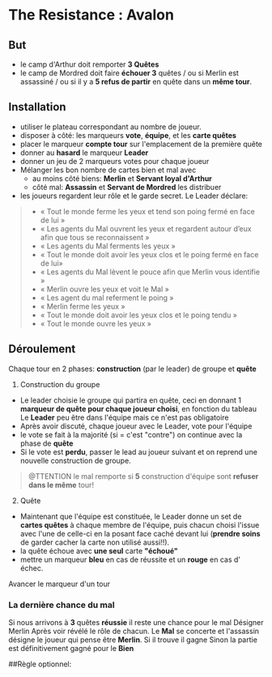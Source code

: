 # The Resistance : Avalon
## But
* le camp d'Arthur doit remporter **3 Quêtes**
* le camp de Mordred doit faire **échouer 3** quêtes / ou si Merlin est assassiné / ou si il y a **5 refus de partir** en quête dans un **même tour**.
## Installation
* utiliser le plateau correspondant au nombre de joueur.
* disposer à côté: les marqueurs **vote**, **équipe**, et les **carte quêtes**
* placer le marqueur **compte tour** sur l'emplacement de la première quête
* donner au **hasard** le marqueur **Leader**
* donner un jeu de 2 marqueurs votes pour chaque joueur
* Mélanger les bon nombre de cartes bien et mal avec 
	* au moins côté biens: **Merlin** et **Servant loyal d'Arthur**
	* côté mal: **Assassin** et **Servant de Mordred**
les distribuer
* les joueurs regardent leur rôle et le garde secret.
Le Leader déclare:

> * « Tout le monde ferme les yeux et tend son poing fermé en face de lui »
> * « Les agents du Mal ouvrent les yeux et regardent autour d’eux afin que tous se reconnaissent »
> * « Les agents du Mal ferments les yeux »
> * « Tout le monde doit avoir les yeux clos et le poing fermé en face de lui»
> * « Les agents du Mal lèvent le pouce afin que Merlin vous identifie »
> * « Merlin ouvre les yeux et voit le Mal »
> * « Les agent du mal referment le poing »
> * « Merlin ferme les yeux »
> * « Tout le monde doit avoir les yeux clos et le poing tendu »
> * « Tout le monde ouvre les yeux »
## Déroulement
Chaque tour en 2 phases: **construction** (par le leader) de groupe et **quête**

1. Construction du groupe
* Le leader choisie le groupe qui partira en quête, ceci en donnant 1 **marqueur de quête pour chaque joueur choisi**, en fonction du tableau
Le **Leader** peu être dans l'équipe mais ce n'est pas obligatoire
* Après avoir discuté, chaque joueur avec le Leader, vote pour l'équipe
* le vote se fait à la majorité (si = c'est "contre") on continue avec la phase de **quête**
* Si le vote est **perdu**, passer le lead au joueur suivant et on reprend une nouvelle construction de groupe.
> @TTENTION le mal remporte si **5** construction d'équipe sont **refuser dans le même** tour!

2. Quête
* Maintenant que l'équipe est constituée, le Leader donne un set de **cartes quêtes** à chaque membre de l'équipe,
puis chacun choisi l'issue avec l'une de celle-ci en la posant face caché devant lui (**prendre soins** de garder cacher la carte non utilisé aussi!!).
* la quête échoue avec **une seul** carte **"échoué"**
* mettre un marqueur **bleu** en cas de réussite et un **rouge** en cas d' échec.

Avancer le marqueur d'un tour
### La dernière chance du mal
Si nous arrivons à **3** quêtes **réussie** il reste une chance pour le mal
Désigner Merlin
Après voir révélé le rôle de chacun.
Le **Mal** se concerte et l'assassin désigne le joueur qui pense être **Merlin**.
Si il trouve il gagne
Sinon la partie est définitivement gagné pour le **Bien**

##Règle optionnel:
